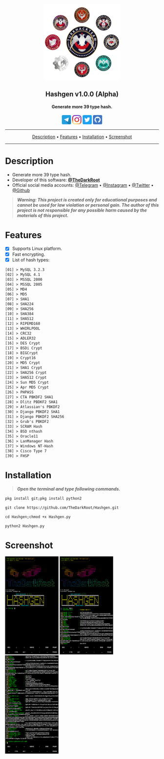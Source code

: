 <p align="center"><a href="https://turkhackteam.org"><img src="https://raw.githubusercontent.com/TheDarkRoot/FileStore/master/Images/TheDarkRoot/Banner.png" width="250"></a></p>
<h2 align="center"><b>Hashgen v1.0.0 (Alpha)</b></h2>
<h4 align="center">Generate more 39 type hash.</h4>
</p>
<p align="center"><a href="center"><a href="https://t.me/TheDarkRoot"><img src="https://raw.githubusercontent.com/TheDarkRoot/FileStore/master/Images/TheDarkRoot/Telegram.png" width="30"></a>     <a href="center"><a href="https://instagram.com/TheDarkRoot"><img src="https://raw.githubusercontent.com/TheDarkRoot/FileStore/master/Images/TheDarkRoot/Instagram.png" width="30"></a>     <a href="center"><a href="https://twitter.com/TDarkRoot"><img src="https://raw.githubusercontent.com/TheDarkRoot/FileStore/master/Images/TheDarkRoot/Twitter.png" width="30"></a>     <a href="https://github.com/CiKu370/hash-generator"><img src="https://raw.githubusercontent.com/TheDarkRoot/FileStore/master/Images/TheDarkRoot/Github.png" width="30"></a></p>
</p>
<hr>
<p align="center"><a href="#Description">Description</a> &bull; <a href="#Features">Features</a> &bull; <a href="#Installation">Installation</a> &bull; <a href="#Screenshot">Screenshot</a></p>
<hr>


# Description

- Generate more 39 type hash.
- Developer of this software: **[@TheDarkRoot](https://github.com/TheDarkRoot)**
- Official social media accounts: [@Telegram](https://t.me/TheDarkRoot) &bull; [@Instagram](https://instagram.com/TheDarkRoot) &bull; [@Twitter](https://twitter.com/TDarkRoot) &bull; [@Github](https://github.com/TheDarkRoot)

> ***Warning: This project is created only for educational purposes and cannot be used for law violation or personal gain.
The author of this project is not responsible for any possible harm caused by the materials of this project.***

# Features

- [x] Supports Linux platform.
- [x] Fast encrypting.
- [x] List of hash types:
```
[01] > MySQL 3.2.3
[02] > MySQL 4.1
[03] > MSSQL 2000
[04] > MSSQL 2005
[05] > MD4
[06] > MD5
[07] > SHA1
[08] > SHA224
[09] > SHA256
[10] > SHA384
[11] > SHA512
[12] > RIPEMD160
[13] > WHIRLPOOL
[14] > CRC32
[15] > ADLER32
[16] > DES Crypt
[17] > BSDi Crypt
[18] > BIGCrypt
[19] > Crypt16
[20] > MD5 Crypt
[21] > SHA1 Crypt
[22] > SHA256 Crypt
[23] > SHA512 Crypt
[24] > Sun MD5 Crypt
[25] > Apr MD5 Crypt
[26] > PHPASS
[27] > CTA PBKDF2 SHA1
[28] > Dlitz PBDKF2 SHA1
[29] > Atlassian's PBKDF2
[30] > Django PBKDF2 SHA1
[31] > Django PBKDF2 SHA256
[32] > Grub's PBKDF2
[33] > SCRAM Hash
[34] > BSD nthash
[35] > Oracle11
[36] > LanManager Hash
[37] > Windows NT-Hash
[38] > Cisco Type 7
[39] > FHSP
```

# Installation

> ***Open the terminal and type following commands.***
```
pkg install git;pkg install python2
```
```
git clone https://github.com/TheDarkRoot/Hashgen.git
```
```
cd Hashgen;chmod +x Hashgen.py
```
```
python2 Hashgen.py
```

# Screenshot

[<img src="https://raw.githubusercontent.com/TheDarkRoot/FileStore/master/Images/TheDarkRoot/Screenshots/Hashgen%2001.png" width=175>](https://raw.githubusercontent.com/TheDarkRoot/FileStore/master/Images/TheDarkRoot/Screenshots/Hashgen%2001.png)
[<img src="https://raw.githubusercontent.com/TheDarkRoot/FileStore/master/Images/TheDarkRoot/Screenshots/Hashgen%2002.png" width=175>](https://raw.githubusercontent.com/TheDarkRoot/FileStore/master/Images/TheDarkRoot/Screenshots/Hashgen%2002.png)
[<img src="https://raw.githubusercontent.com/TheDarkRoot/FileStore/master/Images/TheDarkRoot/Screenshots/Hashgen%2003.png" width=175>](https://raw.githubusercontent.com/TheDarkRoot/FileStore/master/Images/TheDarkRoot/Screenshots/Hashgen%2003.png)
